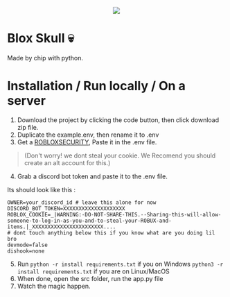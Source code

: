 <p align="center">
    <img src="https://github.com/user-attachments/assets/710648bf-891b-4d1d-81fa-775e650f1108">
</p>

# Blox Skull 💀
Made by chip with python.

# Installation / Run locally / On a server
1. Download the project by clicking the code button, then click download zip file.
2. Duplicate the example.env, then rename it to .env
3. Get a [ROBLOXSECURITY](https://github.com/ro-py/ro.py/blob/main/docs/tutorials/roblosecurity.md), Paste it in the .env file. 
 > (Don't worry! we dont steal your cookie. We Recomend you should create an alt account for this.)
4.  Grab a discord bot token and paste it to the .env file.

 Its should look like this :
  ```env  
OWNER=your_discord_id # leave this alone for now  
DISCORD_BOT_TOKEN=XXXXXXXXXXXXXXXXXXXX
ROBLOX_COOKIE=_|WARNING:-DO-NOT-SHARE-THIS.--Sharing-this-will-allow-someone-to-log-in-as-you-and-to-steal-your-ROBUX-and-items.|_XXXXXXXXXXXXXXXXXXXXXXX....
# dont touch anything below this if you know what are you doing lil bro
devmode=false  
dishook=none  
```
5. Run `python -r install requirements.txt` if you on Windows `python3 -r install requirements.txt` if you are on Linux/MacOS 
6. When done, open the src folder, run  the app.py file
7. Watch the magic happen.
